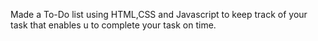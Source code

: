 Made a To-Do list using HTML,CSS and Javascript to keep track of your task that enables u to complete your task on time.
